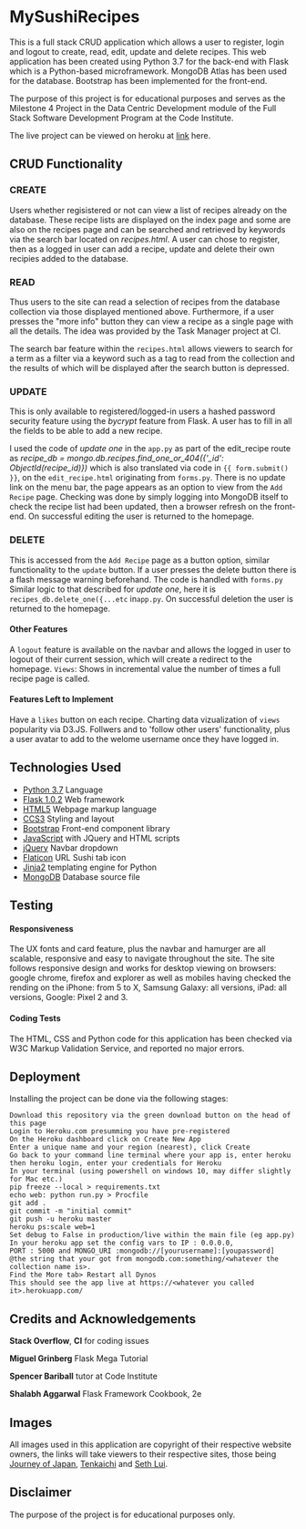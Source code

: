# MySushiRecipes

This is a full stack CRUD application which allows a user to register, login and logout to create, read, edit, update and delete recipes.
This web application has been created using Python 3.7 for the back-end with Flask which is a Python-based microframework. MongoDB Atlas has been used for the database. Bootstrap has been implemented for the front-end.

The purpose of this project is for educational purposes and serves as the Milestone 4 Project in the Data Centric Development module of the Full Stack Software Development Program at the Code Institute.

The live project can be viewed on heroku at [link](https://sushi-sandwich.herokuapp.com) here.

## CRUD Functionality

### CREATE
Users whether regisistered or not can view a list of recipes already on the database. These recipe lists are displayed on the index page and some are also on the recipes page and can be searched and retrieved by keywords via the search bar located on *recipes.html*. A user can chose to register, then as a logged in user can add a recipe, update and delete their own recipies added to the database.

### READ 
Thus users to the site can read a selection of recipes from the database collection via those displayed mentioned above. Furthermore, if a user presses the "more info" button they can view a recipe as a single page with all the details. The idea was provided by the Task Manager project at CI.

The search bar feature within the `recipes.html` allows viewers to search for a term as a filter via a keyword such as a tag to read from the collection and the results of which will be displayed after the search button is depressed.

### UPDATE 

This is only available to registered/logged-in users a hashed password security feature using the *bycrypt* feature from Flask. A user has to fill in all the fields to be able to add a new recipe.

I used the code of *update one* in the `app.py` as part of the edit_recipe route as *recipe_db = mongo.db.recipes.find_one_or_404({'_id': ObjectId(recipe_id)})* which is also translated via code in `{{ form.submit() }}`,  on the `edit_recipe.html` originating from `forms.py`. There is no update link on the menu bar, the page appears as an option to view from the `Add Recipe` page. Checking was done by simply logging into MongoDB itself to check the recipe list had been updated, then a browser refresh on the front-end. On successful editing the user is returned to the homepage.

### DELETE 

This is accessed from the `Add Recipe` page as a button option, similar functionality to the `update` button. If a user presses the delete button there is a flash message warning beforehand. The code is handled with `forms.py` Similar logic to that described for *update one*, here it is `recipes_db.delete_one({...etc` in`app.py`. On successful deletion the user is returned to the homepage.

#### Other Features
A `logout` feature is available on the navbar and allows the logged in user to logout of their current session, which will create a redirect to the homepage. `Views`: Shows in incremental value the number of times a full recipe page is called.

#### Features Left to Implement
Have a `likes` button on each recipe. Charting data vizualization of `views` popularity via D3.JS. Follwers and to 'follow other users' functionality, plus a user avatar to add to the welome username once they have logged in.

## Technologies Used
* [Python 3.7](https://www.python.org/download/releases/3.0/) Language
* [Flask 1.0.2](http://flask.pocoo.org/) Web framework
* [HTML5](https://en.wikipedia.org/wiki/HTML5) Webpage markup language
* [CCS3](https://www.w3.org/Style/CSS/) Styling and layout
* [Bootstrap](https://www.getbootstrap.com) Front-end component library
* [JavaScript](https://www.javascript.com/) with JQuery and HTML scripts 
* [jQuery](https://jquery.com/) Navbar dropdown
* [Flaticon](https://www.flaticon.com/authors/smashicons) URL Sushi tab icon
* [Jinja2](https://palljtsprojects.com/p/jinja/) templating engine for Python 
* [MongoDB](https://www.mongodb.com/) Database source file

## Testing
#### Responsiveness
The UX fonts and card feature, plus the navbar and hamurger are all scalable, responsive and easy to navigate throughout the site.
The site follows responsive design and works for desktop viewing on browsers: google chrome, firefox and explorer as well as mobiles having checked the rending on the iPhone: from 5 to X, Samsung Galaxy: all versions, iPad: all versions, Google: Pixel 2 and 3.

#### Coding Tests
The HTML, CSS and Python code for this application has been checked via W3C Markup Validation Service, and reported no major errors.

## Deployment
Installing the project can be done via the following stages:
````
Download this repository via the green download button on the head of this page
Login to Heroku.com presumming you have pre-registered
On the Heroku dashboard click on Create New App
Enter a unique name and your region (nearest), click Create
Go back to your command line terminal where your app is, enter heroku
then heroku login, enter your credentials for Heroku
In your terminal (using powershell on windows 10, may differ slightly for Mac etc.)
pip freeze --local > requirements.txt
echo web: python run.py > Procfile
git add .
git commit -m "initial commit"
git push -u heroku master
heroku ps:scale web=1
Set debug to False in production/live within the main file (eg app.py)
In your heroku app set the config vars to IP : 0.0.0.0, 
PORT : 5000 and MONGO_URI :mongodb://[yourusername]:[youpassword]
@the string that your got from mongodb.com:something/<whatever the collection name is>.
Find the More tab> Restart all Dynos
This should see the app live at https://<whatever you called it>.herokuapp.com/
 ````
 
## Credits and Acknowledgements
**Stack Overflow**, **CI** for coding issues

**Miguel Grinberg** Flask Mega Tutorial

**Spencer Bariball** tutor at Code Institute

**Shalabh Aggarwal** Flask Framework Cookbook, 2e

## Images
All images used in this application are copyright of their respective website owners, the links will take viewers to their respective sites, those being [Journey of Japan](https://journey-of-japan.com), [Tenkaichi](https://tenkaichi.com.sg) and [Seth Lui](https://sethlui.com).

## Disclaimer
The purpose of the project is for educational purposes only.


